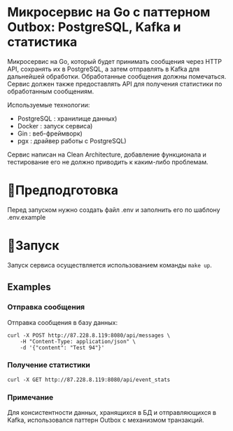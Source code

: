 # Микросервис на Go с паттерном Outbox: PostgreSQL, Kafka и статистика

Микросервис на Go, который будет принимать сообщения через HTTP API, сохранять их в PostgreSQL, а затем отправлять в Kafka для дальнейшей обработки. Обработанные сообщения должны помечаться. Сервис должен также предоставлять API для получения статистики по обработанным сообщениям.


Используемые технологии:
- PostgreSQL : xранилище данных)
- Docker     : запуск сервиса)
- Gin        : веб-фреймворк)
- pgx        : драйвер работы с PostgreSQL)

Сервис написан на Clean Architecture, добавление функционала и тестирование его не должно приводить к каким-либо проблемам.

# 🔧Предподготовка
Перед запуском нужно создать файл .env и заполнить его по шаблону .env.example

# 🚀Запуск 

Запуск сервиса осуществляется использованием команды `make up`.

## Examples

### Отправка сообщения

Отправка сообщения в базу данных:

```curl
curl -X POST http://87.228.8.119:8080/api/messages \
    -H "Content-Type: application/json" \
    -d '{"content": "Test 94"}'
```

### Получение статистики
```curl
curl -X GET http://87.228.8.119:8080/api/event_stats
```

### Примечание

Для консистентности данных, хранящихся в БД и отправляющихся в Kafka, использовался паттерн Outbox с механизмом транзакций.

